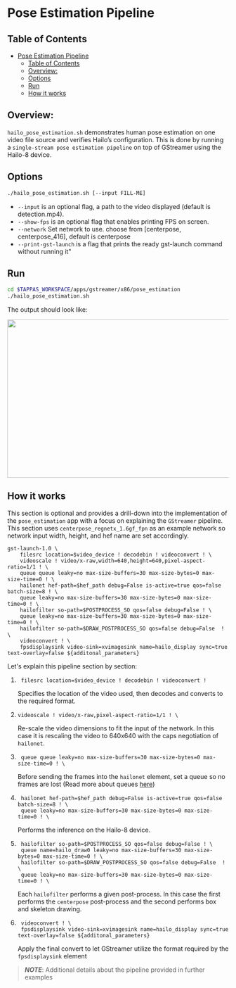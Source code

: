 # Pose Estimation Pipeline

## Table of Contents
- [Pose Estimation Pipeline](#pose-estimation-pipeline)
  - [Table of Contents](#table-of-contents)
  - [Overview:](#overview)
  - [Options](#options)
  - [Run](#run)
  - [How it works](#how-it-works)

## Overview:
`hailo_pose_estimation.sh` demonstrates human pose estimation on one video file source and verifies Hailo’s configuration.
 This is done by running a `single-stream pose estimation pipeline` on top of GStreamer using the Hailo-8 device.

## Options
```sh
./hailo_pose_estimation.sh [--input FILL-ME]
```
* `--input` is an optional flag, a path to the video displayed (default is detection.mp4).
* `--show-fps`  is an optional flag that enables printing FPS on screen. 
* `--network`   Set network to use. choose from [centerpose, centerpose_416], default is centerpose
* `--print-gst-launch` is a flag that prints the ready gst-launch command without running it"
## Run

```sh
cd $TAPPAS_WORKSPACE/apps/gstreamer/x86/pose_estimation
./hailo_pose_estimation.sh
```
The output should look like:
<div align="center">
    <img src="readme_resources/centerpose.gif" width="640px" height="360px"/> 
</div>

## How it works
This section is optional and provides a drill-down into the implementation of the `pose_estimation` app with a focus on explaining the `GStreamer` pipeline.
This section uses `centerpose_regnetx_1.6gf_fpn` as an example network so network input width, height, and hef name are set accordingly.

```
gst-launch-1.0 \
    filesrc location=$video_device ! decodebin ! videoconvert ! \
    videoscale ! video/x-raw,width=640,height=640,pixel-aspect-ratio=1/1 ! \
    queue queue leaky=no max-size-buffers=30 max-size-bytes=0 max-size-time=0 ! \
    hailonet hef-path=$hef_path debug=False is-active=true qos=false batch-size=8 ! \
    queue leaky=no max-size-buffers=30 max-size-bytes=0 max-size-time=0 ! \
    hailofilter so-path=$POSTPROCESS_SO qos=false debug=False ! \
    queue leaky=no max-size-buffers=30 max-size-bytes=0 max-size-time=0 ! \
    hailofilter so-path=$DRAW_POSTPROCESS_SO qos=false debug=False  ! \
    videoconvert ! \
    fpsdisplaysink video-sink=xvimagesink name=hailo_display sync=true text-overlay=false ${additonal_parameters}
```
Let's explain this pipeline section by section:
1. ```
    filesrc location=$video_device ! decodebin ! videoconvert !
    ```
    Specifies the location of the video used, then decodes and converts to the required format.
    
2. ```
   videoscale ! video/x-raw,pixel-aspect-ratio=1/1 ! \
   ```
   Re-scale the video dimensions to fit the input of the network. In this case it is rescaling the video to 640x640 with the caps negotiation of `hailonet`.

3. ```
    queue queue leaky=no max-size-buffers=30 max-size-bytes=0 max-size-time=0 ! \
    ```
    Before sending the frames into the `hailonet` element, set a queue so no frames are lost (Read more about queues [here](https://gstreamer.freedesktop.org/documentation/coreelements/queue.html?gi-language=c))
4. ```
    hailonet hef-path=$hef_path debug=False is-active=true qos=false batch-size=8 ! \
    queue leaky=no max-size-buffers=30 max-size-bytes=0 max-size-time=0 ! \
    ```
    Performs the inference on the Hailo-8 device.
5. ```
    hailofilter so-path=$POSTPROCESS_SO qos=false debug=False ! \
    queue name=hailo_draw0 leaky=no max-size-buffers=30 max-size-bytes=0 max-size-time=0 ! \
    hailofilter so-path=$DRAW_POSTPROCESS_SO qos=false debug=False  ! \
    queue leaky=no max-size-buffers=30 max-size-bytes=0 max-size-time=0 ! \
    ```
    Each `hailofilter` performs a given post-process. In this case the first performs the `centerpose` post-process and the second performs box and skeleton drawing.
6. ```
    videoconvert ! \
    fpsdisplaysink video-sink=xvimagesink name=hailo_display sync=true text-overlay=false ${additonal_parameters}
    ```
    Apply the final convert to let GStreamer utilize the format required by the `fpsdisplaysink` element

> ***NOTE***: Additional details about the pipeline provided in further examples